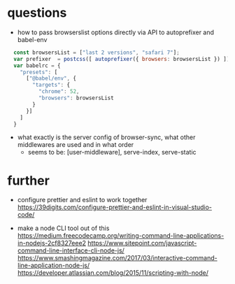 # questions

- how to pass browserslist options directly via API to autoprefixer and babel-env
```js
  const browsersList = ["last 2 versions", "safari 7"];
  var prefixer  = postcss([ autoprefixer({ browsers: browsersList }) ]);
  var babelrc = {
    "presets": [
      ["@babel/env", {
        "targets": {
          "chrome": 52,
          "browsers": browsersList
        }
      }]
    ]
  }
```
- what exactly is the server config of browser-sync, what other middlewares are used and in what order
  - seems to be: [user-middleware], serve-index, serve-static

# further

- configure prettier and eslint to work together
    https://39digits.com/configure-prettier-and-eslint-in-visual-studio-code/

- make a node CLI tool out of this
    https://medium.freecodecamp.org/writing-command-line-applications-in-nodejs-2cf8327eee2
    https://www.sitepoint.com/javascript-command-line-interface-cli-node-js/
    https://www.smashingmagazine.com/2017/03/interactive-command-line-application-node-js/
    https://developer.atlassian.com/blog/2015/11/scripting-with-node/
